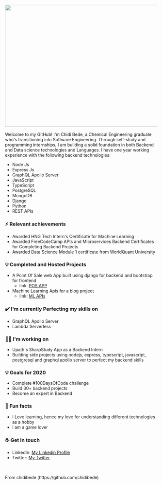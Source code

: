 <img src= "https://res.cloudinary.com/chidibede/image/upload/v1595876786/banner.png" height="400" width="1400"></img>
<br>
<br>
Welcome to my GitHub! I'm Chidi Bede, a Chemical Engineering graduate who's transitioning into Software Engineering. Through self-study and programming internships, I am building a solid foundation in both Backend and Data science technologies and Languages. I have one year working experience with the following backend technologies:
- Node Js
- Express Js
- GraphQL Apollo Server
- JavaScript
- TypeScript
- PostgreSQL
- MongoDB
- Django
- Python
- REST APIs

### ⚡ Relevant achievements
- Awarded HNG Tech Intern's Certificate for Machine Learning 
- Awarded FreeCodeCamp APIs and Microservices Backend Certificates for Completing Backend Projects 
- Awarded Data Science Module 1 certificate from WorldQuant University

### 💡 Completed and Hosted Projects
- A Point Of Sale web App built using django for backend and bootstrap for frontend
  - link: <a href = "https://djangopos.herokuapp.com/">POS APP</a> 
- Machine Learning Apis for a blog project
  - link: <a href = "https://lucidblogapis.herokuapp.com/">ML APIs</a> 

### ✔️ I'm currently Perfecting my skills on
- GraphQL Apollo Server
- Lambda Serverless

### 👩‍💻 I'm working on
- Upath's SharpStudy App as a Backend Intern
- Building side projects using nodejs, express, typescript, javascript, postgresql and graphql apollo server to perfect my backend skills


### 💡 Goals for 2020
- Complete #100DaysOfCode challenge
- Build 30+ backend projects 
- Become an expert in Backend


### 🌴 Fun facts
- I Love learning, hence my love for understanding different technologies as a hobby 
- I am a game lover

### ☕ Get in touch
- LinkedIn: <a href = "https://www.linkedin.com/in/chidibede/">My Linkedin Profile</a>
- Twitter: <a href = "https://twitter.com/marshalbede">My Twitter</a>

<br>
<br>
From chidibede (https://github.com/chidibede)
